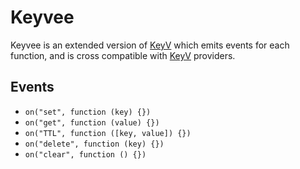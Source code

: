 # Keyvee

Keyvee is an extended version of [KeyV](https://github.com/lukechilds/keyv) which emits events for each function, and is cross compatible with [KeyV](https://github.com/lukechilds/keyv) providers.

## Events

-   `on("set", function (key) {})`
-   `on("get", function (value) {})`
-   `on("TTL", function ([key, value]) {})`
-   `on("delete", function (key) {})`
-   `on("clear", function () {})`
